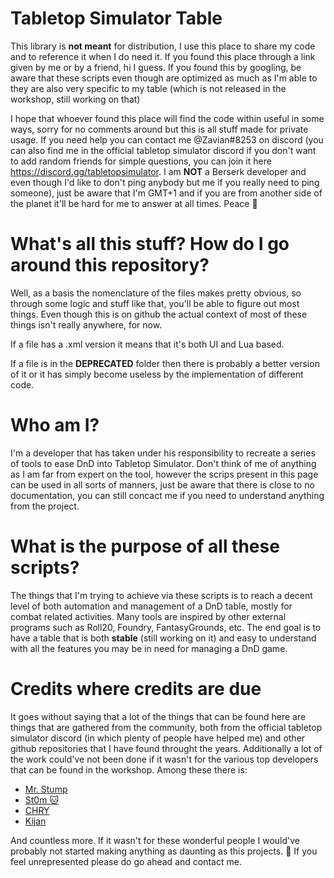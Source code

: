 # Tabletop Simulator Table

This library is **not meant** for distribution, I use this place to share my code and to reference it when I do need it. If you found this place through a link given by me or by a friend, hi I guess. If you found this by googling, be aware that these scripts even though are optimized as much as I'm able to they are also very specific to my table (which is not released in the workshop, still working on that)

I hope that whoever found this place will find the code within useful in some ways, sorry for no comments around but this is all stuff made for private usage.
If you need help you can contact me @Zavian#8253 on discord (you can also find me in the official tabletop simulator discord if you don't want to add random friends for simple questions, you can join it here https://discord.gg/tabletopsimulator. I am **NOT** a Berserk developer and even though I'd like to don't ping anybody but me if you really need to ping someone), just be aware that I'm GMT+1 and if you are from another side of the planet it'll be hard for me to answer at all times. Peace 🐌

# What's all this stuff? How do I go around this repository?

Well, as a basis the nomenclature of the files makes pretty obvious, so through some logic and stuff like that, you'll be able to figure out most things. Even though this is on github the actual context of most of these things isn't really anywhere, for now.

If a file has a .xml version it means that it's both UI and Lua based.

If a file is in the **DEPRECATED** folder then there is probably a better version of it or it has simply become useless by the implementation of different code.

# Who am I?

I'm a developer that has taken under his responsibility to recreate a series of tools to ease DnD into Tabletop Simulator. Don't think of me of anything as I am far from expert on the tool, however the scrips present in this page can be used in all sorts of manners, just be aware that there is close to no documentation, you can still concact me if you need to understand anything from the project.

# What is the purpose of all these scripts?

The things that I'm trying to achieve via these scripts is to reach a decent level of both automation and management of a DnD table, mostly for combat related activities. Many tools are inspired by other external programs such as Roll20, Foundry, FantasyGrounds, etc.
The end goal is to have a table that is both **stable** (still working on it) and easy to understand with all the features you may be in need for managing a DnD game.

# Credits where credits are due

It goes without saying that a lot of the things that can be found here are things that are gathered from the community, both from the official tabletop simulator discord (in which plenty of people have helped me) and other github repositories that I have found throught the years. Additionally a lot of the work could've not been done if it wasn't for the various top developers that can be found in the workshop. Among these there is:
* [Mr. Stump](https://steamcommunity.com/id/MrStump/myworkshopfiles/?appid=286160)
* [St0m 🐱](https://steamcommunity.com/id/st0m/myworkshopfiles/?appid=286160)
* [CHRY](https://steamcommunity.com/id/chries/myworkshopfiles/?appid=286160)
* [Kijan](https://steamcommunity.com/id/kijands/myworkshopfiles/?appid=286160)

And countless more. If it wasn't for these wonderful people I would've probably not started making anything as daunting as this projects. 💖
If you feel unrepresented please do go ahead and contact me.
